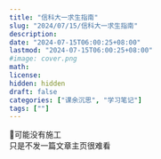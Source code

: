 ```yaml
---
title: "信科大一求生指南"
slug: "2024/07/15/信科大一求生指南"
description:
date: "2024-07-15T06:00:25+08:00"
lastmod: "2024-07-15T06:00:25+08:00"
#image: cover.png
math:
license:
hidden: hidden
draft: false
categories: ["课余沉思", "学习笔记"]
tags: [""]
---
```

🚜可能没有施工<br>
只是不发一篇文章主页很难看
